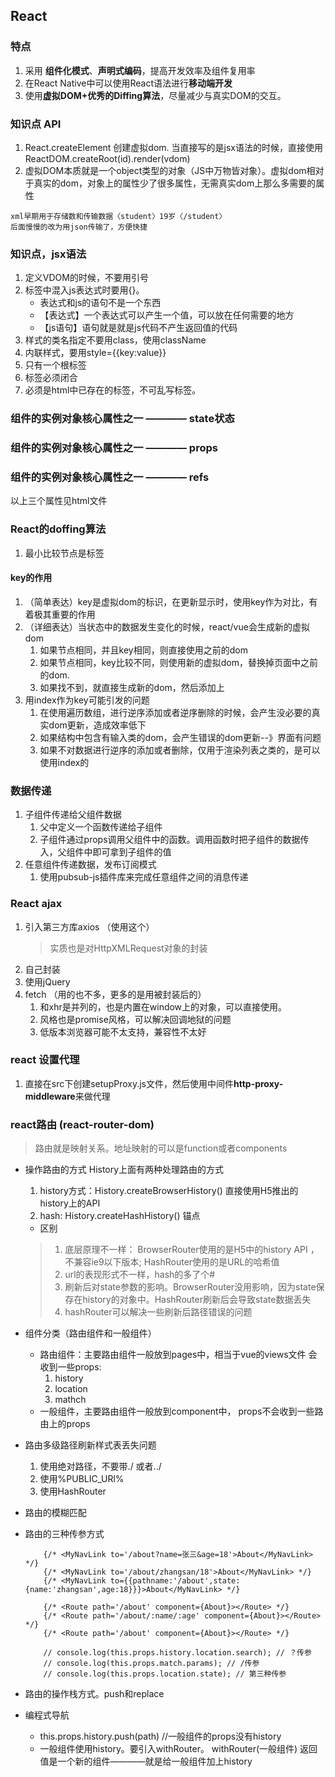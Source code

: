 ## React 

### 特点
1. 采用 **组件化模式**、**声明式编码**，提高开发效率及组件复用率
2. 在React Native中可以使用React语法进行**移动端开发**
3. 使用**虚拟DOM+优秀的Diffing算法**，尽量减少与真实DOM的交互。

### 知识点 API
1. React.createElement  创建虚拟dom. 当直接写的是jsx语法的时候，直接使用ReactDOM.createRoot(id).render(vdom)
2. 虚拟DOM本质就是一个object类型的对象（JS中万物皆对象）。虚拟dom相对于真实的dom，对象上的属性少了很多属性，无需真实dom上那么多需要的属性
```
xml早期用于存储数和传输数据〈student〉19岁〈/student〉
后面慢慢的改为用json传输了，方便快捷

```

### 知识点，jsx语法
1. 定义VDOM的时候，不要用引号
2. 标签中混入js表达式时要用{}。
    * 表达式和js的语句不是一个东西
    * 【表达式】一个表达式可以产生一个值，可以放在任何需要的地方
    * 【js语句】语句就是就是js代码不产生返回值的代码
3. 样式的类名指定不要用class，使用className
4. 内联样式，要用style={{key:value}}
5. 只有一个根标签
6. 标签必须闭合
7. 必须是html中已存在的标签，不可乱写标签。

### 组件的实例对象核心属性之一 ———— state状态
### 组件的实例对象核心属性之一 ———— props
### 组件的实例对象核心属性之一 ———— refs
以上三个属性见html文件

### React的doffing算法
1. 最小比较节点是标签

#### key的作用
1. （简单表达）key是虚拟dom的标识，在更新显示时，使用key作为对比，有着极其重要的作用
2. （详细表达）当状态中的数据发生变化的时候，react/vue会生成新的虚拟dom
    1. 如果节点相同，并且key相同，则直接使用之前的dom
    2. 如果节点相同，key比较不同，则使用新的虚拟dom，替换掉页面中之前的dom.
    3. 如果找不到，就直接生成新的dom，然后添加上
3. 用index作为key可能引发的问题
    1. 在使用遍历数组，进行逆序添加或者逆序删除的时候，会产生没必要的真实dom更新，造成效率低下
    2. 如果结构中包含有输入类的dom，会产生错误的dom更新--》界面有问题
    3. 如果不对数据进行逆序的添加或者删除，仅用于渲染列表之类的，是可以使用index的

    
### 数据传递
1. 子组件传递给父组件数据
    1. 父中定义一个函数传递给子组件
    2. 子组件通过props调用父组件中的函数。调用函数时把子组件的数据传入，父组件中即可拿到子组件的值
2. 任意组件传递数据，发布订阅模式
    1. 使用pubsub-js插件库来完成任意组件之间的消息传递

### React ajax
1. 引入第三方库axios （使用这个）
    > 实质也是对HttpXMLRequest对象的封装
2. 自己封装
3. 使用jQuery
4. fetch （用的也不多，更多的是用被封装后的）
    1. 和xhr是并列的，也是内置在window上的对象，可以直接使用。
    2. 风格也是promise风格，可以解决回调地狱的问题
    3. 低版本浏览器可能不太支持，兼容性不太好

### react 设置代理
1. 直接在src下创建setupProxy.js文件，然后使用中间件**http-proxy-middleware**来做代理

### react路由 (react-router-dom)
> 路由就是映射关系。地址映射的可以是function或者components

* 操作路由的方式 History上面有两种处理路由的方式
    1. history方式：History.createBrowserHistory() 直接使用H5推出的history上的API  
    2. hash: History.createHashHistory()  锚点
    * 区别
    > 1. 底层原理不一样： BrowserRouter使用的是H5中的history API ，不兼容ie9以下版本; HashRouter使用的是URL的哈希值
    > 2. url的表现形式不一样，hash的多了个#
    > 3. 刷新后对state参数的影响。BrowserRouter没用影响，因为state保存在history的对象中。HashRouter刷新后会导致state数据丢失
    > 4. hashRouter可以解决一些刷新后路径错误的问题


* 组件分类（路由组件和一般组件） 
    * 路由组件：主要路由组件一般放到pages中，相当于vue的views文件 会收到一些props:
        1. history
        2. location
        3. mathch
    * 一般组件，主要路由组件一般放到component中， props不会收到一些路由上的props

* 路由多级路径刷新样式表丢失问题
    1. 使用绝对路径，不要带./ 或者../
    2. 使用%PUBLIC_URl%
    3. 使用HashRouter

* 路由的模糊匹配

* 路由的三种传参方式
    ```
        {/* <MyNavLink to='/about?name=张三&age=18'>About</MyNavLink> */}
        {/* <MyNavLink to='/about/zhangsan/18'>About</MyNavLink> */}
        {/* <MyNavLink to={{pathname:'/about',state:{name:'zhangsan',age:18}}}>About</MyNavLink> */}

        {/* <Route path='/about' component={About}></Route> */}
        {/* <Route path='/about/:name/:age' component={About}></Route> */}
        {/* <Route path='/about' component={About}></Route> */}

        // console.log(this.props.history.location.search); // ？传参
        // console.log(this.props.match.params); // /传参
        // console.log(this.props.location.state); // 第三种传参
    ```

* 路由的操作栈方式。push和replace
* 编程式导航 
    * this.props.history.push(path) //一般组件的props没有history
    * 一般组件使用history。要引入withRouter。 withRouter(一般组件) 返回值是一个新的组件————就是给一般组件加上history
